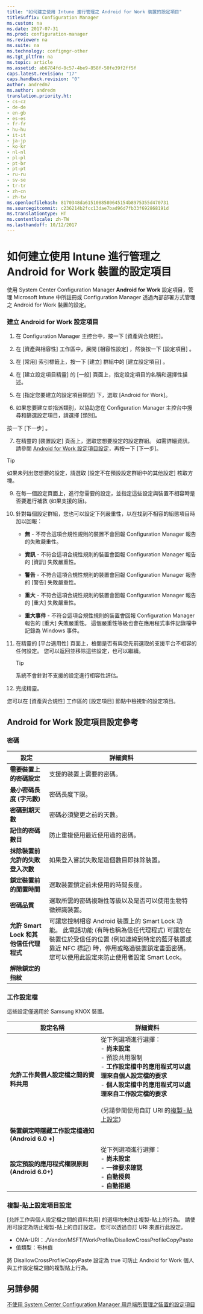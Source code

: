 ```yaml
---
title: "如何建立使用 Intune 進行管理之 Android for Work 裝置的設定項目"
titleSuffix: Configuration Manager
ms.custom: na
ms.date: 2017-07-31
ms.prod: configuration-manager
ms.reviewer: na
ms.suite: na
ms.technology: configmgr-other
ms.tgt_pltfrm: na
ms.topic: article
ms.assetid: ab6784fd-8c57-4be9-858f-50fe39f2ff5f
caps.latest.revision: "17"
caps.handback.revision: "0"
author: andredm7
ms.author: andredm
translation.priority.ht:
- cs-cz
- de-de
- en-gb
- es-es
- fr-fr
- hu-hu
- it-it
- ja-jp
- ko-kr
- nl-nl
- pl-pl
- pt-br
- pt-pt
- ru-ru
- sv-se
- tr-tr
- zh-cn
- zh-tw
ms.openlocfilehash: 8170348da6151088580645154b8975355d470731
ms.sourcegitcommit: c236214b2fcc13dae7bad96d7fb33f692868191d
ms.translationtype: HT
ms.contentlocale: zh-TW
ms.lasthandoff: 10/12/2017
---
```

# <a name="how-to-create-configuration-items-for-android-for-work-devices-managed-with-intune"></a>如何建立使用 Intune 進行管理之 Android for Work 裝置的設定項目

 使用 System Center Configuration Manager **Android for Work** 設定項目，管理 Microsoft Intune 中所註冊或 Configuration Manager 透過內部部署方式管理之 Android for Work 裝置的設定。  

### <a name="to-create-an-android-for-work-configuration-item"></a>建立 Android for Work 設定項目  

1.  在 Configuration Manager 主控台中，按一下 [資產與合規性]。  

2.  在 [資產與相容性]  工作區中，展開 [相容性設定] ，然後按一下 [設定項目] 。  

3.  在 [常用]  索引標籤上，按一下 [建立]  群組中的 [建立設定項目] 。  

4.  在 [建立設定項目精靈]  的 [一般] 頁面上，指定設定項目的名稱和選擇性描述。  

5.  在 [指定您要建立的設定項目類型] 下，選取 [Android for Work]。  

6.  如果您要建立並指派類別，以協助您在 Configuration Manager 主控台中搜尋和篩選設定項目，請選擇 [類別]。  

  按一下 [下一步] 。

7.  在精靈的 [裝置設定] 頁面上，選取您想要設定的設定群組。 如需詳細資訊，請參閱 [Android for Work 設定項目設定](#android-for-work-configuration-item-settings-reference)，再按一下 [下一步]。  

  > [!TIP]  
  >  如果未列出您想要的設定，請選取 [設定不在預設設定群組中的其他設定] 核取方塊。  

9. 在每一個設定頁面上，進行您需要的設定，並指定這些設定與裝置不相容時是否要進行補救 (如果支援的話)。  

10. 針對每個設定群組，您也可以設定下列嚴重性，以在找到不相容的組態項目時加以回報：  

    -   **無** - 不符合這項合規性規則的裝置不會回報 Configuration Manager 報告的失敗嚴重性。  

    -   **資訊** - 不符合這項合規性規則的裝置會回報 Configuration Manager 報告的 [資訊] 失敗嚴重性。  

    -   **警告** - 不符合這項合規性規則的裝置會回報 Configuration Manager 報告的 [警告] 失敗嚴重性。  

    -   **重大** - 不符合這項合規性規則的裝置會回報 Configuration Manager 報告的 [重大] 失敗嚴重性。  

    -   **重大事件** - 不符合這項合規性規則的裝置會回報 Configuration Manager 報告的 [重大] 失敗嚴重性。 這個嚴重性等級也會在應用程式事件記錄檔中記錄為 Windows 事件。  

11. 在精靈的 [平台適用性]  頁面上，檢閱是否有與您先前選取的支援平台不相容的任何設定。 您可以返回並移除這些設定，也可以繼續。  

    > [!TIP]  
    >  系統不會針對不支援的設定進行相容性評估。  

12. 完成精靈。  

 您可以在 [資產與合規性] 工作區的 [設定項目] 節點中檢視新的設定項目。  

##  <a name="android-for-work-configuration-item-settings-reference"></a>Android for Work 設定項目設定參考  

### <a name="password"></a>密碼  

|設定|詳細資料|  
|-------------|-------------|  
|**需要裝置上的密碼設定**|支援的裝置上需要的密碼。|  
|**最小密碼長度 (字元數)**|密碼長度下限。|  
|**密碼到期天數**|密碼必須變更之前的天數。|  
|**記住的密碼數目**|防止重複使用最近使用過的密碼。|  
|**抹除裝置前允許的失敗登入次數**|如果登入嘗試失敗是這個數目即抹除裝置。|  
|**鎖定裝置前的閒置時間**|選取裝置鎖定前未使用的時間長度。|
|**密碼品質**|選取所需的密碼複雜性等級以及是否可以使用生物特徵辨識裝置。|  
|**允許 Smart Lock 和其他信任代理程式**|可讓您控制相容 Android 裝置上的 Smart Lock 功能。 此電話功能 (有時也稱為信任代理程式) 可讓您在裝置位於受信任的位置 (例如連線到特定的藍牙裝置或靠近 NFC 標記) 時，停用或略過裝置鎖定畫面密碼。 您可以使用此設定來防止使用者設定 Smart Lock。|
|**解除鎖定的指紋**|&nbsp;|

###  <a name="work-profile"></a>工作設定檔  
 這些設定僅適用於 Samsung KNOX 裝置。  

|設定名稱|詳細資料|  
|------------------|-------------|  
|**允許工作與個人設定檔之間的資料共用**|從下列選項進行選擇：<br>- **尚未設定**<br>- 預設共用限制<br>- **工作設定檔中的應用程式可以處理來自個人設定檔的要求**<br>- **個人設定檔中的應用程式可以處理來自工作設定檔的要求**<br><br>(另請參閱使用自訂 URI 的[複製-貼上設定](#copy-paste-configuration-item-settings))|  
|**裝置鎖定時隱藏工作設定檔通知 (Android 6.0 +)**||
|**設定預設的應用程式權限原則 (Android 6.0+)**|從下列選項進行選擇：<br>- **尚未設定**<br>- **一律要求確認**<br>- **自動授與**<br>- **自動拒絕**|

### <a name="copy-paste-configuration-item-settings"></a>複製-貼上設定項目設定
[允許工作與個人設定檔之間的資料共用] 的選項均未防止複製-貼上的行為。 請使用可設定為防止複製-貼上的自訂設定。 您可以透過自訂 URI 來進行此設定。

- OMA-URI：./Vendor/MSFT/WorkProfile/DisallowCrossProfileCopyPaste
- 值類型：布林值

將 DisallowCrossProfileCopyPaste 設定為 true 可防止 Android for Work 個人與工作設定檔之間的複製貼上行為。

## <a name="see-also"></a>另請參閱  
 [不使用 System Center Configuration Manager 用戶端所管理之裝置的設定項目](../../compliance/deploy-use/configuration-items-for-devices-managed-without-the-client.md)
